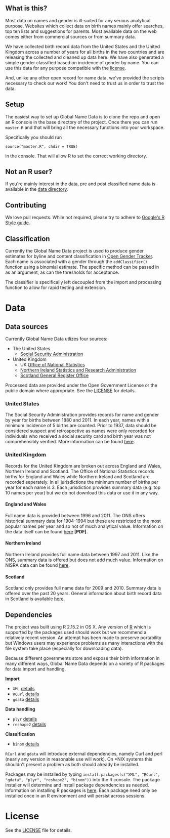 ## What is this?

Most data on names and gender is ill-suited for any serious analytical purpose. Websites which collect data on birth names mainly offer searches, top ten lists and suggestions for parents. Most available data on the web comes either from commercial sources or from summary data.

We have collected birth record data from the United States and the United Kingdom across a number of years for all births in the two countries and are releasing the collected and cleaned up data here. We have also generated a simple gender classified based on incidence of gender by name. You can use this data for any purpose compatible with the [license](https://github.com/OpenGenderTracking/globalnamedata/blob/master/LICENSE.md).

And, unlike any other open record for name data, we've provided the scripts necessary to check our work! You don't need to trust us in order to trust the data.

## Setup

The easiest way to set up Global Name Data is to clone the repo and open an R console in the base directory of the project. Once there you can run `master.R` and that will bring all the necessary functions into your workspace. 

Specifically you should run

    source("master.R", chdir = TRUE)
    
in the console. That will allow R to set the correct working directory.

## Not an R user?

If you're mainly interest in the data, pre and post classified name data is available in the [data directory](https://github.com/OpenGenderTracking/globalnamedata/tree/master/data).

## Contributing

We love pull requests. While not required, please try to adhere to [Google's R Style guide](http://google-styleguide.googlecode.com/svn/trunk/google-r-style.html). 

## Classification

Currently the Global Name Data project is used to produce gender estimates for byline and content classification in [Open Gender Tracker](https://github.com/OpenGenderTracking/GenderTracker). Each name is associated with a gender through the `addClassifier()` function using a binomial estimate. The specific method can be passed in as an argument, as can the thresholds for acceptance.

The classifier is specifically left decoupled from the import and processing function to allow for rapid testing and extension. 

# Data

## Data sources

Currently Global Name Data utlizes four sources:

* The United States 
    * [Social Security Administration](http://www.ssa.gov/)
* United Kingdom
    * UK [Office of National Statistics](http://www.statistics.gov.uk/hub/index.html)
    * [Northern Ireland Statistics and Research Administration](http://www.nisra.gov.uk/)
    * [Scotland General Register Office](http://www.gro-scotland.gov.uk/)

Processed data are provided under the Open Government License or the public domain where appropriate. See the [LICENSE](https://github.com/OpenGenderTracking/globalnamedata/blob/master/LICENSE.md) for details.

### United States

The Social Security Administration provides records for name and gender by year for births between 1880 and 2011. In each year, names with a minimum incidence of 5 births are counted. Prior to 1937, data should be considered suspect and retrospective as names were only recorded for individuals who received a social security card and birth year was not comprehensibly verified. More information can be found [here](http://www.ssa.gov/oact/babynames/limits.html).

### United Kingdom

Records for the United Kingdom are broken out across England and Wales, Northern Ireland and Scotland. The Office of National Statistics records births for England and Wales while Northern Ireland and Scotland are recorded seperately. In all jurisdictions the minimum number of births per year for each name is 3. Each jurisdiction provides summary data (e.g. top 10 names per year) but we do not download this data or use it in any way.

#### England and Wales

Full name data is provided between 1996 and 2011. The ONS offers historical summary data for 1904-1994 but these are restricted to the most popular names per year and so not of much analytical value. Information on the data itself can be found [here](http://www.ons.gov.uk/ons/guide-method/user-guidance/health-and-life-events/births-metadata.pdf) **[PDF]**.

#### Northern Ireland

Northern Ireland provides full name data between 1997 and 2011. Like the ONS, summary data is offered but does not add much value. Information on NISRA data can be found [here](http://www.nisra.gov.uk/demography/default.asp28.htm).

#### Scotland

Scotland only provides full name data for 2009 and 2010. Summary data is offered over the past 20 years. General information about birth record data in Scotland is available [here](http://www.gro-scotland.gov.uk/statistics/theme/vital-events/births/bckgr-info.html).

## Dependencies

The project was built using R 2.15.2 in OS X. Any version of [R](http://www.r-project.org/) which is supported by the packages used should work but we recommend a relatively recent version. An attempt has been made to preserve portability but Windows users may experience problems as many interactions with the file system take place (especially for downloading data).

Because different governments store and expose their birth information in many different ways, Global Name Data depends on a variety of R packages for data import and handling.

__Import__

* `XML` [details](http://cran.r-project.org/web/packages/XML/index.html)
* `RCurl` [details](http://cran.r-project.org/web/packages/RCurl/index.html)
* `gdata` [details](http://cran.r-project.org/web/packages/gdata/index.html)

__Data handling__

* `plyr` [details](http://cran.r-project.org/web/packages/plyr/index.html)
* `reshape2` [details](http://cran.r-project.org/web/packages/reshape2/index.html)

__Classification__

* `binom` [details](http://cran.r-project.org/web/packages/binom/index.html)

`RCurl` and `gdata` will introduce external dependencies, namely Curl and perl (nearly any version in reasonable use will work). On *NIX systems this shouldn't present a problem as both should already be installed. 

Packages may be installed by typing `install.packages(c("XML", "RCurl", "gdata", "plyr", "reshape2", "binom"))` into the R console. The package installer will determine and install package dependencies as needed. Information on installing R packages is [here](http://cran.r-project.org/doc/manuals/R-admin.html#Installing-packages). Each package need only be installed once in an R environment and will persist across sessions. 

# License 

See the [LICENSE](https://github.com/OpenGenderTracking/globalnamedata/blob/master/LICENSE.md) file for details.
